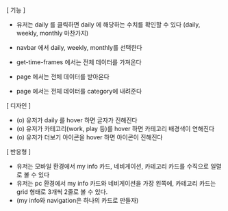 [ 기능 ]

- 유저는 daily 를 클릭하면 daily 에 해당하는 수치를 확인할 수 있다 (daily, weekly, monthly 마찬가지)

- navbar 에서 daily, weekly, monthly를 선택한다
- get-time-frames 에서는 전체 데이터를 가져온다
- page 에서는 전체 데이터를 받아온다
- page 에서는 전체 데이터를 category에 내려준다

[ 디자인 ]

- (o) 유저가 daily 를 hover 하면 글자가 진해진다
- (o) 유저가 카테고리(work, play 등)를 hover 하면 카테고리 배경색이 연해진다
- (o) 유저가 더보기 아이콘을 hover 하면 아이콘이 진해진다

[ 반응형 ]

- 유저는 모바일 환경에서 my info 카드, 네비게이션, 카테고리 카드를 수직으로 일렬로 볼 수 있다
- 유저는 pc 환경에서 my info 카드와 네비게이션을 가장 왼쪽에, 카테고리 카드는 grid 형태로 3개씩 2줄로 볼 수 있다.
- (my info와 navigation은 하나의 카드로 만들자)
